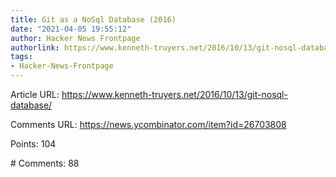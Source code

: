 ```yaml
---
title: Git as a NoSql Database (2016)
date: "2021-04-05 19:55:12"
author: Hacker News Frontpage
authorlink: https://www.kenneth-truyers.net/2016/10/13/git-nosql-database/
tags:
- Hacker-News-Frontpage
---
```


<p>Article URL: <a href="https://www.kenneth-truyers.net/2016/10/13/git-nosql-database/">https://www.kenneth-truyers.net/2016/10/13/git-nosql-database/</a></p>
<p>Comments URL: <a href="https://news.ycombinator.com/item?id=26703808">https://news.ycombinator.com/item?id=26703808</a></p>
<p>Points: 104</p>
<p># Comments: 88</p>
